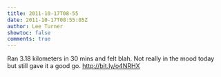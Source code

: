 ```yaml
---
title: 2011-10-17T08-55
date: 2011-10-17T08:55:05Z
author: Lee Turner
showtoc: false
comments: true
---
```


Ran 3.18 kilometers in 30 mins and felt blah. Not really in the mood today but still gave it a good go. http://bit.ly/o4NRHX

